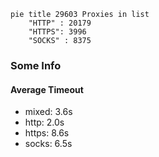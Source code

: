 
```mermaid
pie title 29603 Proxies in list
    "HTTP" : 20179
    "HTTPS": 3996
    "SOCKS" : 8375
```

### Some Info
#### Average Timeout

- mixed: 3.6s
- http: 2.0s
- https: 8.6s
- socks: 6.5s